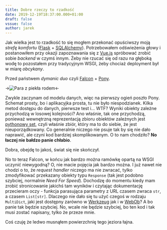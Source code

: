 ```yaml
---
title: Dobre rzeczy to rzadkość
date: 2019-12-19T18:37:00.000+01:00
draft: false
vssue: false
author: jarek
---
```


Jak wielka jest to rzadkość to się mogłem przekonać opuściwszy moją _strefę komfortu_ ([Flask](https://flask.palletsprojects.com/) + [SQLAlchemy](https://www.sqlalchemy.org/)). Potrzebowałem odświeżenia głowy i postanowiłem przy okazji zapoznawania się z [Vue.js](https://vuejs.org/) spróbować zrobić sobie _backend_ w czymś innym. Żeby nie rzucać się od razu na głęboką wodę to pozostałem przy tradycyjnym WSGI, żeby chociaż deployment był w miarę _obcykany_.

Przed państwem _dymanic duo_ czyli [Falcon](https://falconframework.org/) + [Pony](https://ponyorm.org/).

<!-- more -->

->![Para z piekła rodem](https://i.imgur.com/x9MQrRIl.jpg)<-

Zwykle zaczynam od modelu danych, więc na pierwszy ogień poszło Pony. Schemat prosty, bo i aplikacyjka prosta, tu nie było niespodzianek. Kilka metod dostępu do danych, pierwsze test i... WTF? Wyniki obiekty zależne przychodzą w losowej kolejności? Ano właśnie, tak one przychodzą, ponieważ wewnętrzną reprezentacją zbioru obiektów zależnych jest [pythonowy set](https://docs.python.org/3/library/stdtypes.html#set-types-set-frozenset), czyli właśnie zbiór, który ma to do siebie, że jest nieuporządkowany. Co generalnie niczego nie psuje tak by się nie dało naprawić, ale czyni kod bardziej skomplikowanym. O to nam chodziło? **No łaczej nie bałdzo panie chłabio**.

Dobra, obejdę to jakoś, świat się nie skończył.

No to teraz Falcon, w końcu jak bardzo można ramówkę opartą na WSGI uczynić niewygodną? O, nie macie pojęcia jak bardzo można. I już nawet nie chodzi o to, że _request handler_ niczego ma nie zwracać, tylko zmodyfikować przekazany obiekty typu `Response` (tak jest podobno szybciej, normalnie _Need For Speed_). Dochodzę do momentu kiedy mam zrobić stronicowanie jakichś tam wyników i czytając dokumentację przecieram oczy - funkcja parasująca parametry z URL czasem zwraca `str`, a czasem `List[str]`. Dlaczego nie dało się tu użyć czegoś w rodzaju `MultiDict`, jaki jest dostępny zarówno w [Werkzeug](https://werkzeug.palletsprojects.com/) jak i w [WebOb](https://docs.pylonsproject.org/projects/webob/en/stable/index.html)? A bo panie tak będzie szybciej. No, wcale nie będzie szybciej, bo ten kod i tak musi zostać napisany, tylko że przeze mnie.

Coś czuję że ledwo musnąłem powierzchnię tego jeziora łajna.
